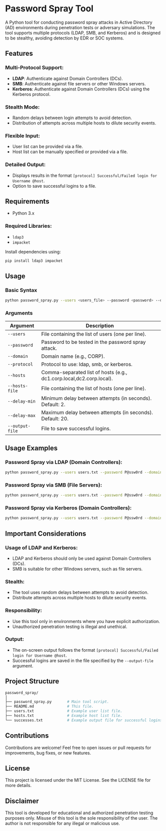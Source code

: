 # Password Spray Tool

A Python tool for conducting password spray attacks in Active Directory (AD) environments during penetration tests or adversary simulations. The tool supports multiple protocols (LDAP, SMB, and Kerberos) and is designed to be stealthy, avoiding detection by EDR or SOC systems.

## Features

### Multi-Protocol Support:
- **LDAP**: Authenticate against Domain Controllers (DCs).
- **SMB**: Authenticate against file servers or other Windows servers.
- **Kerberos**: Authenticate against Domain Controllers (DCs) using the Kerberos protocol.

### Stealth Mode:
- Random delays between login attempts to avoid detection.
- Distribution of attempts across multiple hosts to dilute security events.

### Flexible Input:
- User list can be provided via a file.
- Host list can be manually specified or provided via a file.

### Detailed Output:
- Displays results in the format `[protocol] Successful/Failed login for Username @host`.
- Option to save successful logins to a file.

## Requirements

- Python 3.x

### Required Libraries:
- `ldap3`
- `impacket`

Install dependencies using:

```bash
pip install ldap3 impacket
```

## Usage

### Basic Syntax

```bash
python password_spray.py --users <users_file> --password <password> --domain <domain> --protocol <protocol> [--hosts <hosts> | --hosts-file <hosts_file>] [--delay-min <min> --delay-max <max>] [--output-file <output_file>]
```

### Arguments

| Argument      | Description |
|--------------|------------|
| `--users`    | File containing the list of users (one per line). |
| `--password` | Password to be tested in the password spray attack. |
| `--domain`   | Domain name (e.g., CORP). |
| `--protocol` | Protocol to use: ldap, smb, or kerberos. |
| `--hosts`    | Comma-separated list of hosts (e.g., dc1.corp.local,dc2.corp.local). |
| `--hosts-file` | File containing the list of hosts (one per line). |
| `--delay-min` | Minimum delay between attempts (in seconds). Default: 2. |
| `--delay-max` | Maximum delay between attempts (in seconds). Default: 20. |
| `--output-file` | File to save successful logins. |

## Usage Examples

### Password Spray via LDAP (Domain Controllers):

```bash
python password_spray.py --users users.txt --password P@ssw0rd --domain CORP --hosts dc1.corp.local,dc2.corp.local --protocol ldap --delay-min 2 --delay-max 20 --output-file successes.txt
```

### Password Spray via SMB (File Servers):

```bash
python password_spray.py --users users.txt --password P@ssw0rd --domain CORP --hosts fileserver1.corp.local,fileserver2.corp.local --protocol smb --delay-min 5 --delay-max 30 --output-file successes.txt
```

### Password Spray via Kerberos (Domain Controllers):

```bash
python password_spray.py --users users.txt --password P@ssw0rd --domain CORP --hosts-file dc_hosts.txt --protocol kerberos --delay-min 3 --delay-max 15 --output-file successes.txt
```

## Important Considerations

### Usage of LDAP and Kerberos:
- LDAP and Kerberos should only be used against Domain Controllers (DCs).
- SMB is suitable for other Windows servers, such as file servers.

### Stealth:
- The tool uses random delays between attempts to avoid detection.
- Distribute attempts across multiple hosts to dilute security events.

### Responsibility:
- Use this tool only in environments where you have explicit authorization.
- Unauthorized penetration testing is illegal and unethical.

### Output:
- The on-screen output follows the format `[protocol] Successful/Failed login for Username @host`.
- Successful logins are saved in the file specified by the `--output-file` argument.

## Project Structure

```bash
password_spray/
│
├── password_spray.py       # Main tool script.
├── README.md               # This file.
├── users.txt               # Example user list file.
├── hosts.txt               # Example host list file.
└── successes.txt           # Example output file for successful logins.
```

## Contributions

Contributions are welcome! Feel free to open issues or pull requests for improvements, bug fixes, or new features.

## License

This project is licensed under the MIT License. See the LICENSE file for more details.

## Disclaimer

This tool is developed for educational and authorized penetration testing purposes only. Misuse of this tool is the sole responsibility of the user. The author is not responsible for any illegal or malicious use.

